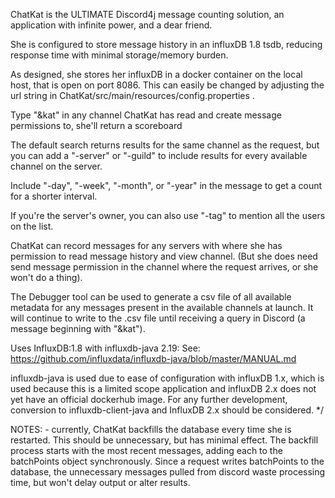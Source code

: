 ChatKat is the ULTIMATE Discord4j message counting solution,
an application with infinite power, and a dear friend. 

She is configured to store message history in an influxDB 1.8 tsdb, reducing
response time with minimal storage/memory burden. 

As designed, she stores her influxDB in a docker container on the local host,
that is open on port 8086. This can easily be changed by adjusting the url string 
in ChatKat/src/main/resources/config.properties .


Type "&kat" in any channel ChatKat has read and create message permissions to, she'll return a scoreboard

The default search returns results for the same channel as the request, but you can add a "-server" or 
"-guild" to include results for every available channel on the server.

Include "-day", "-week", "-month", or "-year" in the message to get a count for a shorter interval.

If you're the server's owner, you can also use "-tag" to mention all the users on the list.

ChatKat can record messages for any servers with where she has permission to read message history and view channel. 
(But she does need send message permission in the channel where the request arrives, or she won't do a thing).


The Debugger tool can be used to generate a csv file of all available metadata for any messages
present in the available channels at launch. It will continue to write to the .csv file until 
receiving a query in Discord (a message beginning with "&kat").

Uses InfluxDB:1.8 with influxdb-java 2.19: See: https://github.com/influxdata/influxdb-java/blob/master/MANUAL.md
  
influxdb-java is used due to ease of configuration with influxDB 1.x, which is used because
   this is a limited scope application and influxDB 2.x does not yet have an official dockerhub image.
   For any further development, conversion to influxdb-client-java and InfluxDB 2.x should be considered. */


NOTES:
    - currently, ChatKat backfills the database every time she is restarted. 
    This should be unnecessary, but has minimal effect. The backfill process starts with 
    the most recent messages, adding each to the batchPoints object synchronously. Since a request 
    writes batchPoints to the database, the unnecessary messages pulled from 
    discord waste processing time, but won't delay output or alter results.


